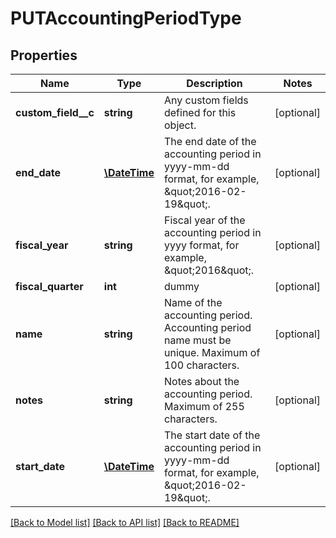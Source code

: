 # PUTAccountingPeriodType

## Properties
Name | Type | Description | Notes
------------ | ------------- | ------------- | -------------
**custom_field__c** | **string** | Any custom fields defined for this object. | [optional] 
**end_date** | [**\DateTime**](Date.md) | The end date of the accounting period in yyyy-mm-dd format, for example, \&quot;2016-02-19\&quot;. | [optional] 
**fiscal_year** | **string** | Fiscal year of the accounting period in yyyy format, for example, \&quot;2016\&quot;. | [optional] 
**fiscal_quarter** | **int** | dummy | [optional] 
**name** | **string** | Name of the accounting period.  Accounting period name must be unique. Maximum of 100 characters. | [optional] 
**notes** | **string** | Notes about the accounting period.  Maximum of 255 characters. | [optional] 
**start_date** | [**\DateTime**](Date.md) | The start date of the accounting period in yyyy-mm-dd format, for example, \&quot;2016-02-19\&quot;. | [optional] 

[[Back to Model list]](../README.md#documentation-for-models) [[Back to API list]](../README.md#documentation-for-api-endpoints) [[Back to README]](../README.md)


